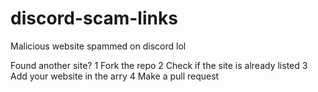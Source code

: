 # discord-scam-links
Malicious website spammed on discord lol

Found another site?
1 Fork the repo
2 Check if the site is already listed
3 Add your website in the arry
4 Make a pull request
